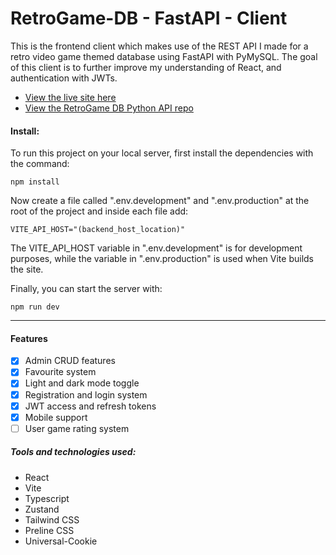 # RetroGame-DB - FastAPI - Client

This is the frontend client which makes use of the REST API I made for a retro video game themed database using FastAPI with PyMySQL. The goal of this client is to further improve my understanding of React, and authentication with JWTs.

-   [View the live site here](https://bizarf.github.io/retrogame-db-client/)
-   [View the RetroGame DB Python API repo](https://github.com/bizarf/retrogame-db-python-api)

#### Install:

To run this project on your local server, first install the dependencies with the command:

```
npm install
```

Now create a file called ".env.development" and ".env.production" at the root of the project and inside each file add:

```
VITE_API_HOST="(backend_host_location)"
```

The VITE_API_HOST variable in ".env.development" is for development purposes, while the variable in ".env.production" is used when Vite builds the site.

Finally, you can start the server with:

```
npm run dev
```

<hr>

#### Features

-   [x] Admin CRUD features
-   [x] Favourite system
-   [x] Light and dark mode toggle
-   [x] Registration and login system
-   [x] JWT access and refresh tokens
-   [x] Mobile support
-   [ ] User game rating system

##### Tools and technologies used:

-   React
-   Vite
-   Typescript
-   Zustand
-   Tailwind CSS
-   Preline CSS
-   Universal-Cookie
